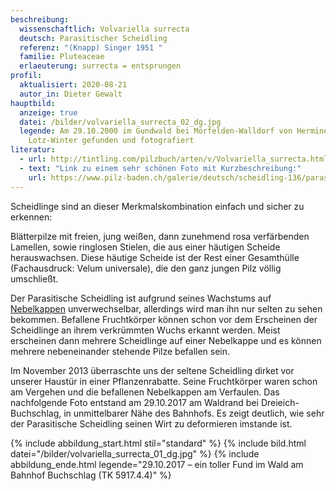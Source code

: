 ```yaml
---
beschreibung:
  wissenschaftlich: Volvariella surrecta
  deutsch: Parasitischer Scheidling
  referenz: "(Knapp) Singer 1951 "
  familie: Pluteaceae
  erlaeuterung: surrecta = entsprungen
profil:
  aktualisiert: 2020-08-21
  autor_in: Dieter Gewalt
hauptbild:
  anzeige: true
  datei: /bilder/volvariella_surrecta_02_dg.jpg
  legende: Am 29.10.2000 im Gundwald bei Mörfelden-Walldorf von Hermine
    Lotz-Winter gefunden und fotografiert
literatur:
  - url: http://tintling.com/pilzbuch/arten/v/Volvariella_surrecta.html
  - text: "Link zu einem sehr schönen Foto mit Kurzbeschreibung:"
    url: https://www.pilz-baden.ch/galerie/deutsch/scheidling-136/parasitischer_scheidling-395
---
```

Scheidlinge sind an dieser Merkmalskombination einfach und sicher zu erkennen:

 Blätterpilze mit freien, jung weißen, dann zunehmend rosa verfärbenden Lamellen, sowie ringlosen Stielen, die aus einer häutigen Scheide herauswachsen. Diese häutige Scheide ist der Rest einer Gesamthülle (Fachausdruck: Velum universale), die den ganz jungen Pilz völlig umschließt.

Der Parasitische Scheidling ist aufgrund seines Wachstums auf [Nebelkappen](/pilze/clitocybe-nebularis-nebelgrauer-trichterling-nebelkappe) unverwechselbar, allerdings wird man ihn nur selten zu sehen bekommen. Befallene Fruchtkörper können schon vor dem Erscheinen der Scheidlinge an ihrem verkrümmten Wuchs erkannt werden. Meist erscheinen dann mehrere Scheidlinge auf einer Nebelkappe und es können mehrere nebeneinander stehende Pilze befallen sein.

Im November 2013 überraschte uns der seltene Scheidling dirket vor unserer Haustür in einer Pflanzenrabatte. Seine Fruchtkörper waren schon am Vergehen und die befallenen Nebelkappen am Verfaulen. Das nachfolgende Foto entstand am 29.10.2017 am Waldrand bei Dreieich-Buchschlag, in unmittelbarer Nähe des Bahnhofs. Es zeigt deutlich, wie sehr der Parasitische Scheidling seinen Wirt zu deformieren imstande ist.

{% include abbildung_start.html stil="standard" %}
{% include bild.html datei="/bilder/volvariella_surrecta_01_dg.jpg" %}
{% include abbildung_ende.html legende="29.10.2017 – ein toller Fund im Wald am Bahnhof Buchschlag (TK 5917.4.4)" %}